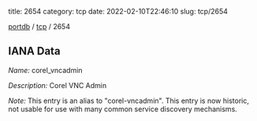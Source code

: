 title: 2654
category: tcp
date: 2022-02-10T22:46:10
slug: tcp/2654

[portdb](/) / [tcp](/category/tcp.html) / 2654


## IANA Data

_Name:_ corel_vncadmin

_Description:_ Corel VNC Admin

_Note:_ This entry is an alias to "corel-vncadmin".
This entry is now historic, not usable for use with many
common service discovery mechanisms.

